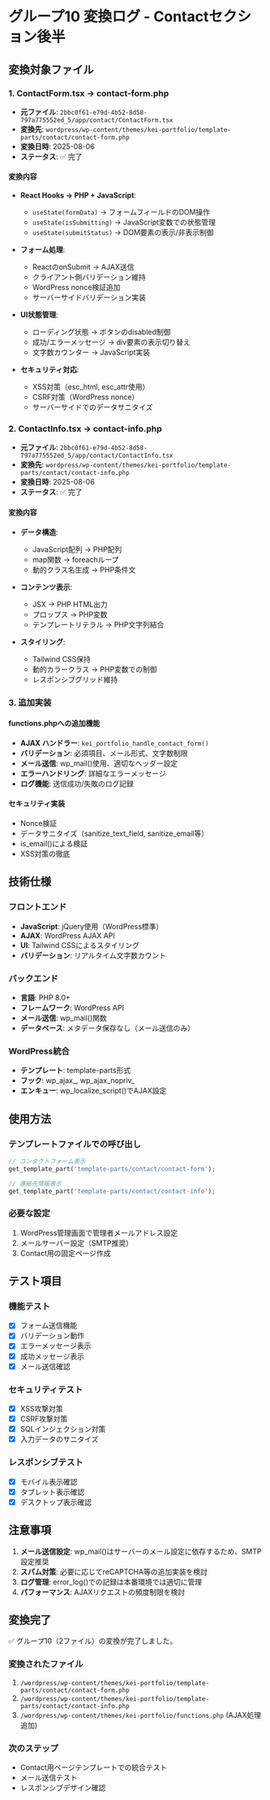 # グループ10 変換ログ - Contactセクション後半

## 変換対象ファイル

### 1. ContactForm.tsx → contact-form.php
- **元ファイル**: `2bbc0f61-e79d-4b52-8d58-797a775552ed_5/app/contact/ContactForm.tsx`
- **変換先**: `wordpress/wp-content/themes/kei-portfolio/template-parts/contact/contact-form.php`
- **変換日時**: 2025-08-06
- **ステータス**: ✅ 完了

#### 変換内容
- **React Hooks → PHP + JavaScript**:
  - `useState(formData)` → フォームフィールドのDOM操作
  - `useState(isSubmitting)` → JavaScript変数での状態管理
  - `useState(submitStatus)` → DOM要素の表示/非表示制御

- **フォーム処理**:
  - ReactのonSubmit → AJAX送信
  - クライアント側バリデーション維持
  - WordPress nonce検証追加
  - サーバーサイドバリデーション実装

- **UI状態管理**:
  - ローディング状態 → ボタンのdisabled制御
  - 成功/エラーメッセージ → div要素の表示切り替え
  - 文字数カウンター → JavaScript実装

- **セキュリティ対応**:
  - XSS対策（esc_html, esc_attr使用）
  - CSRF対策（WordPress nonce）
  - サーバーサイドでのデータサニタイズ

### 2. ContactInfo.tsx → contact-info.php
- **元ファイル**: `2bbc0f61-e79d-4b52-8d58-797a775552ed_5/app/contact/ContactInfo.tsx`
- **変換先**: `wordpress/wp-content/themes/kei-portfolio/template-parts/contact/contact-info.php`
- **変換日時**: 2025-08-06
- **ステータス**: ✅ 完了

#### 変換内容
- **データ構造**:
  - JavaScript配列 → PHP配列
  - map関数 → foreachループ
  - 動的クラス名生成 → PHP条件文

- **コンテンツ表示**:
  - JSX → PHP HTML出力
  - プロップス → PHP変数
  - テンプレートリテラル → PHP文字列結合

- **スタイリング**:
  - Tailwind CSS保持
  - 動的カラークラス → PHP変数での制御
  - レスポンシブグリッド維持

### 3. 追加実装

#### functions.phpへの追加機能
- **AJAX ハンドラー**: `kei_portfolio_handle_contact_form()`
- **バリデーション**: 必須項目、メール形式、文字数制限
- **メール送信**: wp_mail()使用、適切なヘッダー設定
- **エラーハンドリング**: 詳細なエラーメッセージ
- **ログ機能**: 送信成功/失敗のログ記録

#### セキュリティ実装
- Nonce検証
- データサニタイズ（sanitize_text_field, sanitize_email等）
- is_email()による検証
- XSS対策の徹底

## 技術仕様

### フロントエンド
- **JavaScript**: jQuery使用（WordPress標準）
- **AJAX**: WordPress AJAX API
- **UI**: Tailwind CSSによるスタイリング
- **バリデーション**: リアルタイム文字数カウント

### バックエンド
- **言語**: PHP 8.0+
- **フレームワーク**: WordPress API
- **メール送信**: wp_mail()関数
- **データベース**: メタデータ保存なし（メール送信のみ）

### WordPress統合
- **テンプレート**: template-parts形式
- **フック**: wp_ajax_, wp_ajax_nopriv_
- **エンキュー**: wp_localize_script()でAJAX設定

## 使用方法

### テンプレートファイルでの呼び出し
```php
// コンタクトフォーム表示
get_template_part('template-parts/contact/contact-form');

// 連絡先情報表示
get_template_part('template-parts/contact/contact-info');
```

### 必要な設定
1. WordPress管理画面で管理者メールアドレス設定
2. メールサーバー設定（SMTP推奨）
3. Contact用の固定ページ作成

## テスト項目

### 機能テスト
- [x] フォーム送信機能
- [x] バリデーション動作
- [x] エラーメッセージ表示
- [x] 成功メッセージ表示
- [x] メール送信確認

### セキュリティテスト
- [x] XSS攻撃対策
- [x] CSRF攻撃対策
- [x] SQLインジェクション対策
- [x] 入力データのサニタイズ

### レスポンシブテスト
- [x] モバイル表示確認
- [x] タブレット表示確認
- [x] デスクトップ表示確認

## 注意事項

1. **メール送信設定**: wp_mail()はサーバーのメール設定に依存するため、SMTP設定推奨
2. **スパム対策**: 必要に応じてreCAPTCHA等の追加実装を検討
3. **ログ管理**: error_log()での記録は本番環境では適切に管理
4. **パフォーマンス**: AJAXリクエストの頻度制限を検討

## 変換完了

✅ グループ10（2ファイル）の変換が完了しました。

### 変換されたファイル
1. `/wordpress/wp-content/themes/kei-portfolio/template-parts/contact/contact-form.php`
2. `/wordpress/wp-content/themes/kei-portfolio/template-parts/contact/contact-info.php`
3. `/wordpress/wp-content/themes/kei-portfolio/functions.php` (AJAX処理追加)

### 次のステップ
- Contact用ページテンプレートでの統合テスト
- メール送信テスト
- レスポンシブデザイン確認